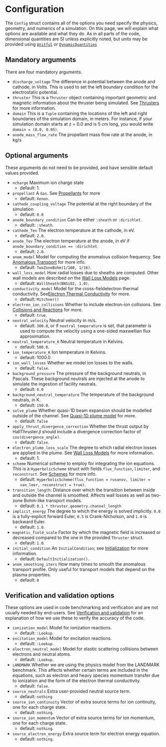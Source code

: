 # Configuration

The `Config` struct contains all of the options you need specify the physics, geometry, and numerics of a simulation.
On this page, we will explain what options are available and what they do.
As in all parts of the code, dimensional quantities are SI unless explicitly noted, but units may be provided using [`Unitful`](https://github.com/PainterQubits/Unitful.jl) or [`DynamicQuantities`](https://github.com/SymbolicML/DynamicQuantities.jl)

## Mandatory arguments

There are four mandatory arguments.

- `discharge_voltage` The difference in potential between the anode and cathode, in Volts. This is used to set the left boundary condition for the electrostatic potential.
- `thruster` This is a `Thruster` object containing important geometric and magnetic information about the thruster being simulated. See [Thrusters](thrusters.md) for more information.
- `domain`  This is a `Tuple` containing the locations of the left and right boundaries of the simulation domain, in meters. For instance, if your simulation domain starts at z = 0.0 and is 5 cm long, you would write `domain = (0.0, 0.05)`.
- `anode_mass_flow_rate` The propellant mass flow rate at the anode, in kg/s

## Optional arguments

These arguments do not need to be provided, and have sensible default values provided.

- `ncharge`  Maximum ion charge state
    - default: 1.
- `propellant`  A `Gas`. See [Propellants](propellants.md) for more
    - default: `Xenon`.
- `cathode_coupling_voltage`  The potential at the right boundary of the simulation
    - default: `0.0`
- `anode_boundary_condition` Can be either `:sheath` or `:dirichlet`.
    - default: `:sheath`.
- `cathode_Tev`  The electron temperature at the cathode, in eV.
    - default: `2.0`.
- `anode_Tev`  The electron temperature at the anode, in eV if `anode_boundary_condition == :dirichlet`.
    - default: `2.0`.
- `anom_model`  Model for computing the anomalous collision frequency. See [Anomalous Transport](../reference/anomalous_transport.md) for more info.
    - default: `TwoZoneBohm(1/160, 1/16)`.
- `wall_loss_model`  How radial losses due to sheaths are computed. Other wall models are described on the [Wall Loss Models](wall_loss_models.md) page.
    - default: `WallSheath(BNSiO2, 1.0)`.
- `conductivity_model`  Model for the cross-fieldelectron thermal conductivity. See[Electron Thermal Conductivity](../reference/electron_thermal_conductivity.md) for more.
    - default: `Mitchner()`
- `electron_ion_collisions`  Whether to include electron-ion collisions. See [Collisions and Reactions](@ref) for more.
    - default: `true`.
- `neutral_velocity`  Neutral velocity in m/s.
    - default: `300.0`, or if `neutral_temperature` is set, that parameter is used to compute the velocity using a one-sided maxwellian flux approximation.
- `neutral_temperature_K`  Neutral temperature in Kelvins.
    - default: `500.0`.
- `ion_temperature_K`  Ion temperature in Kelvins.
    - default: 1000.0
- `ion_wall_losses`  Whether we model ion losses to the walls.
    - default: `false`.
- `background_pressure`  The pressure of the background neutrals, in Pascals. These background neutrals are injected at the anode to simulate the ingestion of facility neutrals.
    - default: `0.0`
- `background_neutral_temperature`  The temperature of the background neutrals, in K.
    - default: `150.0`.
- `solve_plume`  Whether quasi-1D beam expansion should be modelled outside of the channel. See [Quasi-1D plume model](../explanation/plume.md) for more.
    - default: `false`
- `apply_thrust_divergence_correction`  Whether the thrust output by HallThruster.jl should include a divergence correction factor of `cos(divergence_angle)`.
    - default: `false`.
- `electron_plume_loss_scale`  The degree to which radial electron losses are applied in the plume. See [Wall Loss Models](@ref) for more information.
    - default: 1.
- `scheme`  Numerical scheme to employ for integrating the ion equations. This is a `HyperbolicScheme` struct with fields `flux_function`, `limiter`, and `reconstruct`. See [Schemes](../reference/schemes.md) for more info.
    - default: `HyperbolicScheme(flux_function = rusanov, limiter = van_leer, reconstruct = true)`.
- `transition_length`: Distance over which the transition between inside and outside the channel is smoothed. Affects wall losses as well as two-zone Bohm-like transport models.
    - default: `0.1 * thruster.geometry.channel_length`
- `implicit_energy`  The degree to which the energy is solved implicitly. `0.0` is a fully-explicit forward Euler, `0.5` is Crank-Nicholson, and `1.0` is backward Euler.
    - default: `1.0`.
- `magnetic_field_scale`  Factor by which the magnetic field is increased or decreased compared to the one in the provided `Thruster` struct.
    - default: `1.0`.
- `initial_condition`  An `InitialCondition`; see [Initialization](../explanation/initialization.md) for more information.
    - default: `DefaultInitialization()`.
- `anom_smoothing_iters`  How many times to smooth the anomalous transport profile. Only useful for transport models that depend on the plasma properties.
    - default: `0`

## Verification and validation options
These options are used in code benchmarking and verification and are not usually needed by end-users.
See [Verification and validation](../explanation/verification.md) for an explanation of how we use these to verify the accuracy of the code.

- `ionization_model` Model for ionization reactions.
    - default: `:Lookup`.
- `excitation_model` Model for excitation reactions.
    - default: `:Lookup`. 
- `electron_neutral_model`  Model for elastic scattering collisions between electrons and neutral atoms.
    - default: `:Lookup`.
- `LANDMARK`  Whether we are using the physics model from the LANDMARK benchmark. This affects whether certain terms are included in the equations, such as electron and heavy species momentum transfer due to ionization and the form of the electron thermal conductivity.
    - default: `false`.
- `source_neutrals`  Extra user-provided neutral source term.
    - default: `nothing` 
- `source_ion_continuity`  Vector of extra source terms for ion continuity, one for each charge state.
    - default: `nothing`.
- `source_ion_momentum`  Vector of extra source terms for ion momentum, one for each charge state.
    - default: `nothing`.
- `source_electron_energy`  Extra source term for electron energy equation.
    - default: `nothing`. 
